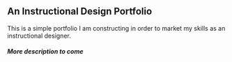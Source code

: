 ## An Instructional Design Portfolio

This is a simple portfolio I am constructing in order to market my skills as an instructional designer.

##### More description to come
